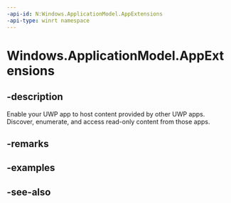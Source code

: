 ```yaml
---
-api-id: N:Windows.ApplicationModel.AppExtensions
-api-type: winrt namespace
---
```


# Windows.ApplicationModel.AppExtensions

## -description
Enable your UWP app to host content provided by other UWP apps. Discover, enumerate, and access read-only content from those apps.

## -remarks

## -examples

## -see-also